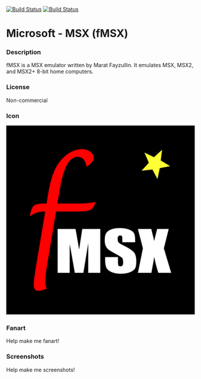 [![Build Status](https://travis-ci.org/kodi-game/game.libretro.fmsx.svg?branch=master)](https://travis-ci.org/kodi-game/game.libretro.fmsx)
[![Build Status](https://ci.appveyor.com/api/projects/status/github/kodi-game/game.libretro.fmsx?svg=true)](https://ci.appveyor.com/project/kodi-game/game-libretro-fmsx)

# Microsoft - MSX (fMSX)

### Description

fMSX is a MSX emulator written by Marat Fayzullin. It emulates MSX, MSX2, and MSX2+ 8-bit home computers.

### License

Non-commercial

### Icon

![Icon](game.libretro.fmsx/resources/icon.png)

### Fanart

Help make me fanart!

### Screenshots

Help make me screenshots!
